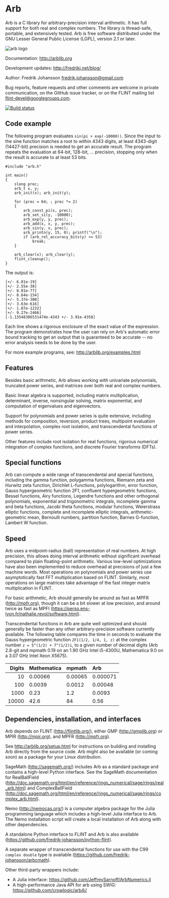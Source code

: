 # Arb

Arb is a C library for arbitrary-precision interval arithmetic.
It has full support for both real and complex numbers.
The library is thread-safe, portable, and extensively tested.
Arb is free software distributed under the
GNU Lesser General Public License (LGPL), version 2.1 or later.

![arb logo](http://fredrikj.net/blog/2015/01/arb-2-5-0-released/arbtext.png)

Documentation: http://arblib.org

Development updates: http://fredrikj.net/blog/

Author: Fredrik Johansson <fredrik.johansson@gmail.com>

Bug reports, feature requests and other comments are welcome
in private communication, on the GitHub issue tracker, or on the FLINT mailing list <flint-devel@googlegroups.com>.

[![Build status](https://ci.appveyor.com/api/projects/status/r9bmee3ab3bb7xig?svg=true)](https://ci.appveyor.com/project/fredrik-johansson/arb)

## Code example

The following program evaluates `sin(pi + exp(-10000))`. Since the
input to the sine function matches a root to within 4343 digits,
at least 4343-digit (14427-bit) precision is needed to get an accurate
result. The program repeats the evaluation
at 64-bit, 128-bit, ... precision, stopping only when the
result is accurate to at least 53 bits.

    #include "arb.h"

    int main()
    {
        slong prec;
        arb_t x, y;
        arb_init(x); arb_init(y);

        for (prec = 64; ; prec *= 2)
        {
            arb_const_pi(x, prec);
            arb_set_si(y, -10000);
            arb_exp(y, y, prec);
            arb_add(x, x, y, prec);
            arb_sin(y, x, prec);
            arb_printn(y, 15, 0); printf("\n");
            if (arb_rel_accuracy_bits(y) >= 53)
                break;
        }

        arb_clear(x); arb_clear(y);
        flint_cleanup();
    }

The output is:

    [+/- 6.01e-19]
    [+/- 2.55e-38]
    [+/- 8.01e-77]
    [+/- 8.64e-154]
    [+/- 5.37e-308]
    [+/- 3.63e-616]
    [+/- 1.07e-1232]
    [+/- 9.27e-2466]
    [-1.13548386531474e-4343 +/- 3.91e-4358]

Each line shows a rigorous enclosure of the exact value
of the expression. The program demonstrates how the user
can rely on Arb's automatic error bound tracking to get an output
that is guaranteed to be accurate -- no error analysis
needs to be done by the user.

For more example programs, see: http://arblib.org/examples.html

## Features

Besides basic arithmetic, Arb allows working with univariate
polynomials, truncated power series, and matrices
over both real and complex numbers.

Basic linear algebra is supported, including matrix multiplication,
determinant, inverse, nonsingular solving, matrix exponential,
and computation of eigenvalues and eigenvectors.

Support for polynomials and power series is quite extensive,
including methods for composition, reversion, product trees,
multipoint evaluation and interpolation, complex root isolation,
and transcendental functions of power series.

Other features include root isolation for real functions, rigorous numerical
integration of complex functions, and discrete Fourier transforms (DFTs).

## Special functions

Arb can compute a wide range of transcendental and special functions,
including the gamma function, polygamma functions,
Riemann zeta and Hurwitz zeta function, Dirichlet L-functions, polylogarithm,
error function, Gauss hypergeometric function 2F1, confluent
hypergeometric functions, Bessel functions, Airy functions,
Legendre functions and other orthogonal polynomials,
exponential and trigonometric integrals, incomplete gamma and beta functions,
Jacobi theta functions, modular functions, Weierstrass elliptic functions,
complete and incomplete elliptic integrals, arithmetic-geometric mean,
Bernoulli numbers, partition function, Barnes G-function, Lambert W function.

## Speed

Arb uses a midpoint-radius (ball) representation of real numbers.
At high precision, this allows doing interval arithmetic without
significant overhead compared to plain floating-point arithmetic.
Various low-level optimizations have also been implemented
to reduce overhead at precisions of just a few machine
words. Most operations on polynomials and power series
use asymptotically fast FFT multiplication based on FLINT.
Similarly, most operations on large matrices take advantage
of the fast integer matrix multiplication in FLINT.

For basic arithmetic, Arb should generally be around as fast
as MPFR (http://mpfr.org), though it can be a bit slower
at low precision, and around twice as fast as MPFI
(https://perso.ens-lyon.fr/nathalie.revol/software.html).

Transcendental functions in Arb are quite well optimized and
should generally be faster than any other arbitrary-precision
software currently available. The following table
compares the time in seconds to evaluate the Gauss
hypergeometric function `2F1(1/2, 1/4, 1, z)` at
the complex number `z = 5^(1/2) + 7^(1/2)i`, to a given
number of decimal digits (Arb 2.8-git and mpmath 0.19 on
an 1.90 GHz Intel i5-4300U, Mathematica 9.0 on a 3.07 GHz Intel Xeon X5675).

| Digits  | Mathematica |     mpmath |      Arb   |
| -------:|:------------|:-----------|:-----------|
|      10 |     0.00066 |    0.00065 |   0.000071 |
|     100 |     0.0039  |    0.0012  |   0.00048  |
|    1000 |     0.23    |    1.2     |   0.0093   |
|   10000 |     42.6    |    84      |   0.56     |

## Dependencies, installation, and interfaces

Arb depends on FLINT (http://flintlib.org/), either
GMP (http://gmplib.org) or MPIR (http://mpir.org),
and MPFR (http://mpfr.org). 

See http://arblib.org/setup.html for instructions
on building and installing Arb directly from the source code.
Arb might also be available (or coming soon) as a package for
your Linux distribution.

SageMath (<http://sagemath.org/>) includes Arb as a standard package
and contains a high-level Python interface. See the SageMath documentation
for RealBallField (http://doc.sagemath.org/html/en/reference/rings_numerical/sage/rings/real_arb.html)
and ComplexBallField (http://doc.sagemath.org/html/en/reference/rings_numerical/sage/rings/complex_arb.html).

Nemo (<http://nemocas.org/>) is a computer algebra package for
the Julia programming language which includes a high-level
Julia interface to Arb. The Nemo installation script will
create a local installation of Arb along with other dependencies.

A standalone Python interface to FLINT and Arb is also available
(<https://github.com/fredrik-johansson/python-flint>).

A separate wrapper of transcendental functions for use with the
C99 `complex double` type is available
(<https://github.com/fredrik-johansson/arbcmath>).

Other third-party wrappers include:
* A Julia interface: https://github.com/JeffreySarnoff/ArbNumerics.jl
* A high-performance Java API for arb using SWIG: https://github.com/crowlogic/arb4j/

